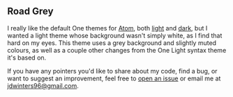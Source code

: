 ## Road Grey

I really like the default One themes for [Atom](https://atom.io/), both
[light](https://github.com/atom/one-light-syntax) and
[dark](https://github.com/atom/one-dark-syntax), but I wanted a light theme
whose background wasn't simply white, as I find that hard on my eyes. This
theme uses a grey background and slightly muted colours, as well as a couple
other changes from the One Light syntax theme it's based on.

If you have any pointers you'd like to share about my code, find a bug, or want
to suggest an improvement, feel free to
[open an issue](https://github.com/jdw1996/french-conjugator/issues/new) or
email me at [jdwinters96@gmail.com](mailto:jdwinters96@gmail.com).

